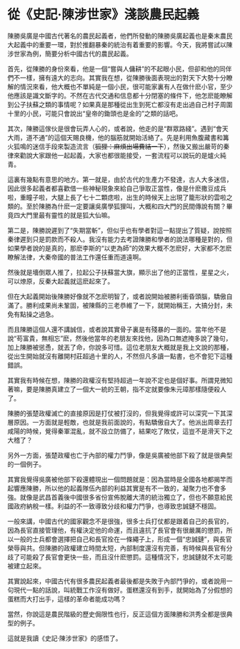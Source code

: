 # 從《史記·陳涉世家》淺談農民起義

陳勝吳廣是中國古代著名的農民起義者，他們所發動的陳勝吳廣起義也是秦末農民大起義中的重要一環，對於推翻暴秦的統治有着重要的影響。今天，我將嘗試以陳涉世家為例，簡要分析中國古代的農民起義。

首先，從陳勝的身份來看，他是一個“嘗與人傭耕”的不起眼小民，但卻和他的同伴們不一樣，擁有遠大的志向。其實我在想，從陳勝後面表現出的對天下大勢十分瞭解的情況來看，他大概也不單純是一個小民，很可能家裏有人在做什麽小官，至少他應該是識文斷字的。不然在古代交通和信息都十分閉塞的條件下，他怎麽能瞭解到公子扶蘇之類的事情呢？如果真是那種從出生到死亡都沒有走出過自己村子周圍十里的小民，可能只會說出“皇帝的鋤頭也是金的”之類的話吧。

其次，陳勝這傢伙是很會玩弄人心的，或者說，他走的是“群眾路綫”。遇到“會天大雨，道不通”的這個天賜良機，他的腦筋就開始活絡了。先是利用魚腹藏書和篝火狐鳴的迷信手段來製造流言（<del>狐狸：麻煩出場費結一下</del>），然後又搬出嚴苛的秦律來勸說大家跟他一起起義，大家也都很能接受，一套流程可以說玩的是爐火純青。

這裏有幾點有意思的地方。第一就是，由於古代的生產力不發達，古人大多迷信，因此很多起義者都喜歡借一些神秘現象來給自己爭取正當性，像是什麽撒豆成兵啦，重瞳子啦，大腿上長了七十二顆痣啦，出生的時候天上出現了籠形狀的雲啦之類的。至於陳勝為什麽一定要讓吳廣學狐狸叫，大概和四大門的民間傳說有關？畢竟四大門里最有靈性的就是狐大仙嘛。

第二是，陳勝說遲到了“失期當斬”，但似乎也有學者對這一點提出了質疑，說按照秦律遲到只是罰款而不殺人。我沒有能力去考證陳勝和學者的說法哪種是對的，但如果學者說的是真的，那麽李斯的“以吏為師”的效果大概不怎麽好，大家都不怎麽瞭解法律，大秦帝國的普法工作還任重而道遠啊。

然後就是墻倒眾人推了，拉起公子扶蘇當大旗，顯示出了他的正當性，星星之火，可以燎原，反秦大起義就這麽起來了。

但在大起義開始後陳勝好像就不怎麽明智了，或者說開始被勝利衝昏頭腦，驕傲自滿了。勝利成果尚未鞏固，被陳縣的三老恭維了一下，就開始稱王，大搞分封，未免有點操之過急。

而且陳勝這個人還不講誠信，或者說其實骨子裏是有殘暴的一面的。當年他不是說“苟富貴，無相忘”麽，然後他當年的老朋友來找他，因為口無遮掩多說了幾句，加上陳勝被慫恿，就丟了命，你說多可惜。這位老朋友大概就是我上文說的那種，從出生開始就沒有離開村莊超過十里的人，不然但凡多讀一點書，也不會犯下這種錯誤。

其實我有時候在想，陳勝的政權沒有堅持超過一年說不定也是個好事。所謂見微知著嘛，要是陳勝真建立了一個大一統的王朝，指不定就要像朱元璋那樣隨便殺人了。

陳勝的張楚政權滅亡的直接原因是打仗被打沒的，但我覺得或許可以深究一下其深層原因。一方面就是輕敵，也就是我前面說的，有點驕傲自大了。他派出周章去打咸陽的時候，覺得秦軍混亂，就不設立防備了，結果吃了敗仗，這豈不是滑天下之大稽了？

另外一方面，張楚政權也亡于內部的權力鬥爭，像是吳廣被他部下殺了就是很典型的一個例子。

其實我覺得吳廣被他部下殺還體現出一個問題就是：因為當時是全國各地都揭竿而起響應陳勝，所以他的起義隊伍內部的利益其實是有不一致的，凝聚力也不會多強。就像是武昌首義後中國很多省份宣佈脫離大清的統治獨立了，但也不願意給民國政府納稅一樣。利益的不一致導致分歧和權力鬥爭，也導致忠誠鏈不穩固。

一般來講，中國古代的國家觀念不是很強，很多士兵打仗都是跟着自己的長官的，因為長官直接管理他，有權決定他的命運，而且違抗了長官會有很嚴厲的懲罰，所以一般的士兵都會選擇把自己和長官拴在一條繩子上，形成一個“忠誠鏈”，與長官榮辱與共。但陳勝的政權建立時間太短，內部制度還沒有完善，有時候與長官有分歧了可能殺了長官會更快一些，而且沒什麽懲罰。這種情況下，忠誠鏈就不太可能被建立起來。

其實說起來，中國古代有很多農民起義者最後都是失敗于內部鬥爭的，或者說用一句現代一點的話說，叫統戰工作沒有做好。蛋糕還沒有到手，就開始為了分假想的蛋糕而大打出手，這樣的革命者能成功嗎？

當然，你說這是農民階級的歷史侷限性也行，反正這個方面陳勝和洪秀全都是很典型的例子。

這就是我讀《史記·陳涉世家》的感悟了。